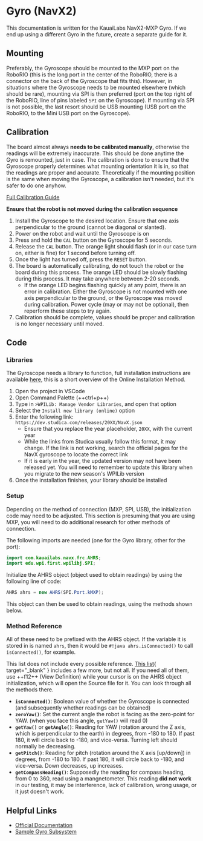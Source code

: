 # Gyro (NavX2)

This documentation is written for the KauaiLabs NavX2-MXP Gyro. If we end up using a different Gyro in the future, create a separate guide for it.

## Mounting
Preferably, the Gyroscope should be mounted to the MXP port on the RoboRIO (this is the long port in the center of the RoboRIO, there is a connector on the back of the Gyroscope that fits this). However, in situations where the Gyroscope needs to be mounted elsewhere (which should be rare), mounting via SPI is then preferred (port on the top right of the RoboRIO, line of pins labeled `SPI` on the Gyroscope). If mounting via SPI is not possible, the last resort should be USB mounting (USB port on the RoboRIO, to the Mini USB port on the Gyroscope).

## Calibration
The board almost always **needs to be calibrated manually**, otherwise the readings will be extremely inaccurate. This should be done anytime the Gyro is remounted, just in case. The calibration is done to ensure that the Gyroscope properly determines what mounting orientation it is in, so that the readings are proper and accurate. Theoretically if the mounting position is the same when moving the Gyroscope, a calibration isn't needed, but it's safer to do one anyhow.

[Full Calibration Guide](https://pdocs.kauailabs.com/navx-mxp/installation/omnimount/)

**Ensure that the robot is not moved during the calibration sequence**

1. Install the Gyroscope to the desired location. Ensure that one axis perpendicular to the ground (cannot be diagonal or slanted).
2. Power on the robot and wait until the Gyroscope is on
3. Press and hold the `CAL` button on the Gyroscope for 5 seconds.
4. Release the `CAL` button. The orange light should flash (or in our case turn on, either is fine) for 1 second before turning off.
5. Once the light has turned off, press the `RESET` button.
6. The board is automatically calibrating, do not touch the robot or the board during this process. The orange LED should be slowly flashing during this process. It may take anywhere between 2-20 seconds.
    - If the orange LED begins flashing quickly at any point, there is an error in calibration. Either the Gyroscope is not mounted with one axis perpendicular to the ground, or the Gyroscope was moved during calibration. Power cycle (may or may not be optional), then reperform these steps to try again.
7. Calibration should be complete, values should be proper and calibration is no longer necessary until moved.

## Code
### Libraries
The Gyroscope needs a library to function, full installation instructions are available [here](https://pdocs.kauailabs.com/navx-mxp/software/roborio-libraries/java), this is a short overview of the Online Installation Method.

1. Open the project in VSCode
2. Open Command Palette (++ctrl+p++)
3. Type in `>WPILib: Manage Vendor Libraries`, and open that option
4. Select the `Install new library (online)` option
5. Enter the following link: `https://dev.studica.com/releases/20XX/NavX.json`
    - Ensure that you replace the year placeholder, `20XX`, with the current year
    - While the links from Studica usually follow this format, it may change. If the link is not working, search the official pages for the NavX gyroscope to locate the correct link
    - If it is early in the year, the updated version may not have been released yet. You will need to remember to update this library when you migrate to the new season's WPILib version
6. Once the installation finishes, your library should be installed

### Setup
Depending on the method of connection (MXP, SPI, USB), the initialization code may need to be adjusted. This section is presuming that you are using MXP, you will need to do additional research for other methods of connection.

The following imports are needed (one for the Gyro library, other for the port):
```java
import com.kauailabs.navx.frc.AHRS;
import edu.wpi.first.wpilibj.SPI;
```

Initialize the AHRS object (object used to obtain readings) by using the following line of code:
```java
AHRS ahrs = new AHRS(SPI.Port.kMXP);
```

This object can then be used to obtain readings, using the methods shown below.

### Method Reference
All of these need to be prefixed with the AHRS object. If the variable it is stored in is named `ahrs`, then it would be `#!java ahrs.isConnected()` to call `isConnected()`, for example.

This list does not include every possible reference. [This list](assets/ahrs_methods.png){ target="_blank" } includes a few more, but not all. If you need all of them, use ++f12++ (View Definition) while your cursor is on the AHRS object initialization, which will open the Source file for it. You can look through all the methods there.

- **`isConnected()`**: Boolean value of whether the Gyroscope is connected (and subsequently whether readings can be obtained)
- **`zeroYaw()`**: Set the current angle the robot is facing as the zero-point for YAW. (when you face this angle, `getYaw()` will read 0)
- **`getYaw()`** or **`getAngle()`**: Reading for YAW (rotation around the Z axis, which is perpendicular to the earth) in degrees, from -180 to 180. If past 180, it will circle back to -180, and vice-versa. Turning left should normally be decreasing.
- **`getPitch()`**: Reading for pitch (rotation around the X axis \[up/down\]) in degrees, from -180 to 180. If past 180, it will circle back to -180, and vice-versa. Down decreases, up increases.
- **`getCompassHeading()`**: Supposedly the reading for compass heading, from 0 to 360, read using a mangnetometer. This reading **did not work** in our testing, it may be interference, lack of calibration, wrong usage, or it just doesn't work.

## Helpful Links
- [Official Documentation](https://pdocs.kauailabs.com/navx-mxp/wp-content/uploads/2020/09/navx2-mxp_robotics_navigation_sensor_user_guide-8.pdf)
- [Sample Gyro Subsystem](https://github.com/AgincourtSkunkworks/FRC2023/blob/6f7d880e63cb28bc8865d82d5a61863110628d22/src/main/java/frc/robot/subsystems/GyroSubsystem.java)
